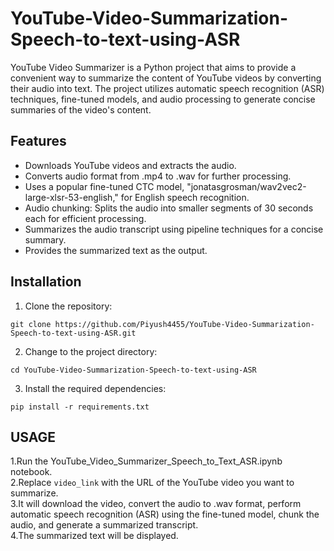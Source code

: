 # YouTube-Video-Summarization-Speech-to-text-using-ASR
YouTube Video Summarizer is a Python project that aims to provide a convenient way to summarize the content of YouTube videos by converting their audio into text. The project utilizes automatic speech recognition (ASR) techniques, fine-tuned models, and audio processing to generate concise summaries of the video's content.


## Features ##

* Downloads YouTube videos and extracts the audio.
* Converts audio format from .mp4 to .wav for further processing.
* Uses a popular fine-tuned CTC model, "jonatasgrosman/wav2vec2-large-xlsr-53-english," for English speech recognition.
* Audio chunking: Splits the audio into smaller segments of 30 seconds each for efficient processing.
* Summarizes the audio transcript using pipeline techniques for a concise summary.
* Provides the summarized text as the output.


## Installation ##

1. Clone the repository:
```
git clone https://github.com/Piyush4455/YouTube-Video-Summarization-Speech-to-text-using-ASR.git
```
2. Change to the project directory:
```
cd YouTube-Video-Summarization-Speech-to-text-using-ASR
```
3. Install the required dependencies:
```
pip install -r requirements.txt
```


## USAGE ##

1.Run the YouTube_Video_Summarizer_Speech_to_Text_ASR.ipynb notebook.<br />
2.Replace `video_link` with the URL of the YouTube video you want to summarize.<br />
3.It will download the video, convert the audio to .wav format, perform automatic speech recognition (ASR) using the fine-tuned model, chunk the audio, and generate a summarized transcript.<br />
4.The summarized text will be displayed.<br />

